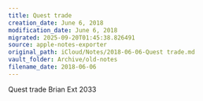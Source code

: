 ```yaml
---
title: Quest trade
creation_date: June 6, 2018
modification_date: June 6, 2018
migrated: 2025-09-20T01:45:38.826491
source: apple-notes-exporter
original_path: iCloud/Notes/2018-06-06-Quest trade.md
vault_folder: Archive/old-notes
filename_date: 2018-06-06
---
```



Quest trade 
Brian
Ext 2033
